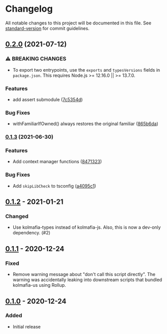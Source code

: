 # Changelog

All notable changes to this project will be documented in this file. See [standard-version](https://github.com/conventional-changelog/standard-version) for commit guidelines.

## [0.2.0](https://github.com/pastelmind/kolmafia-util/compare/v0.1.3...v0.2.0) (2021-07-12)


### ⚠ BREAKING CHANGES

* To export two entrypoints, use the `exports` and `typesVersions` fields
in `package.json`. This requires Node.js >= 12.16.0 || >= 13.7.0.

### Features

* add assert submodule ([7c5354d](https://github.com/pastelmind/kolmafia-util/commit/7c5354d842da11ef42e979660c8cec58fb721eb5))


### Bug Fixes

* withFamiliarIfOwned() always restores the original familiar ([865b6da](https://github.com/pastelmind/kolmafia-util/commit/865b6da75d6db0d3318cc04bea9b30000b9fc4ff))

### [0.1.3](https://github.com/pastelmind/kolmafia-util/compare/v0.1.2...v0.1.3) (2021-06-30)


### Features

* Add context manager functions ([8471323](https://github.com/pastelmind/kolmafia-util/commit/8471323e574241d7106b2d83a471fd60e1d24305))


### Bug Fixes

* Add `skipLibCheck` to tsconfig ([a4095c1](https://github.com/pastelmind/kolmafia-util/commit/a4095c14c23225a3158b706a5b7c75f3dfb4ad20))

## [0.1.2] - 2021-01-21

### Changed

- Use kolmafia-types instead of kolmafia-js.
  Also, this is now a dev-only dependency. (#2)

## [0.1.1] - 2020-12-24

### Fixed

- Remove warning message about "don't call this script directly". The warning was accidentally leaking into downstream scripts that bundled kolmafia-us using Rollup.

## [0.1.0] - 2020-12-24

### Added

- Initial release

[unreleased]: https://github.com/pastelmind/kolmafia-util/compare/v0.1.2...HEAD
[0.1.2]: https://github.com/pastelmind/kolmafia-util/compare/v0.1.1...v0.1.2
[0.1.1]: https://github.com/pastelmind/kolmafia-util/compare/v0.1.0...v0.1.1
[0.1.0]: https://github.com/pastelmind/kolmafia-util/releases/tag/v0.1.0
